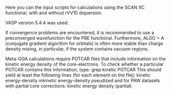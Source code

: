 Here you can the input scripts for calculations using the SCAN XC functional, with and without rVV10 dispersion.

VASP version 5.4.4 was used.

If convergence problems are encountered, it is recommended to use a preconverged wavefunction for the PBE functional. 
Furthermore, ALGO = A (conjugate gradient algorithm for orbitals) is often more stable than charge density mixing, in particular, if the system contains vacuum regions.



Meta-GGA calculations require POTCAR files that include information on the kinetic energy density of the core-electrons. 
To check whether a particular POTCAR contains this information, type:
    grep kinetic POTCAR
This should yield at least the following lines (for each element on the file):
    kinetic energy-density
    mkinetic energy-density pseudized
and for PAW datasets with partial core corrections:
    kinetic energy density (partial)

